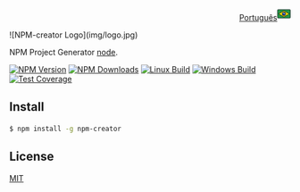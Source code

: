 <p align="right"><a href=README-pt.md>Português</a><img src="img/brazil.png"/></p>
![NPM-creator Logo](img/logo.jpg)
 
NPM Project Generator [node](http://nodejs.org).

[![NPM Version][npm-image]][npm-url]
[![NPM Downloads][downloads-image]][downloads-url]
[![Linux Build][travis-image]][travis-url]
[![Windows Build][appveyor-image]][appveyor-url]
[![Test Coverage][coveralls-image]][coveralls-url]

## Install

```bash
$ npm install -g npm-creator
```

## License

  [MIT](LICENSE)

[npm-image]: https://img.shields.io/npm/v/npm-creator.svg
[npm-url]: https://npmjs.org/package/npm-creator
[downloads-image]: https://img.shields.io/npm/dm/npm-creator.svg
[downloads-url]: https://npmjs.org/package/npm-creator
[travis-image]: https://img.shields.io/travis/TecnospeedTI/npm-creator/master.svg?label=linux
[travis-url]: https://travis-ci.org/TecnospeedTI/npm-creator
[appveyor-image]: https://img.shields.io/appveyor/ci/TecnospeedTI/npm-creator/master.svg?label=windows
[appveyor-url]: https://ci.appveyor.com/project/TecnospeedTI/express
[coveralls-image]: https://img.shields.io/coveralls/TecnospeedTI/npm-creator/master.svg
[coveralls-url]: https://coveralls.io/r/TecnospeedTI/npm-creator?branch=master
